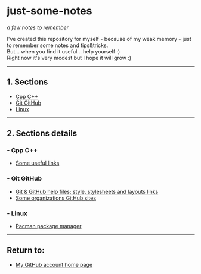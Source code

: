# just-some-notes

_a few notes to remember_

I've created this repository for myself - because of my weak memory - just to remember some notes and tips&tricks.
<br>But... when you find it useful... help yourself :)
<br>Right now it's very modest but I hope it will grow :)

---

## 1. Sections

- [Cpp C++](#cpp)
- [Git GitHub](#git-github)
- [Linux](#linux)

---

## 2. Sections details

### <a name="cpp">- Cpp C++</a>

- [Some useful links](./Cpp%20C%2B%2B/useful-links.md)

### <a name="git-github">- Git GitHub</a>

- [Git & GitHub help files; style, stylesheets and layouts links](./Git%20GitHub/help-styles.md)
- [Some organizations GitHub sites](./Git%20GitHub/organizations.md)

### <a name="linux">- Linux</a>

- [Pacman package manager](./linux/pacman.md)

---

## Return to:

- [My GitHub account home page](https://github.com/ktprezes)
